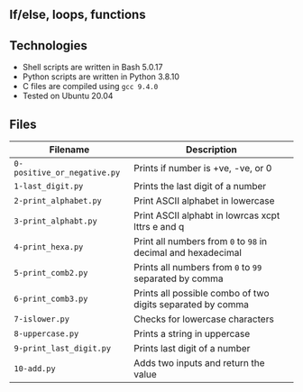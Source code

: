 ## If/else, loops, functions


## Technologies
* Shell scripts are written in Bash 5.0.17 
* Python scripts are written in Python 3.8.10
* C files are compiled using `gcc 9.4.0` 
* Tested on Ubuntu 20.04

## Files
| Filename | Description |
| -------- | ----------- |
| `0-positive_or_negative.py` | Prints if number is +ve, -ve, or 0 |
| `1-last_digit.py` | Prints the last digit of a number |
| `2-print_alphabet.py` | Print ASCII alphabet in lowercase |
| `3-print_alphabt.py` | Print ASCII alphabt in lowrcas xcpt lttrs e and q |
| `4-print_hexa.py` | Print all numbers from `0` to `98` in decimal and hexadecimal |
| `5-print_comb2.py` | Prints all numbers from `0` to `99` separated by comma |
| `6-print_comb3.py` | Prints all possible combo of two digits separated by comma |
| `7-islower.py` | Checks for lowercase characters |
| `8-uppercase.py` | Prints a string in uppercase |
| `9-print_last_digit.py` | Prints last digit of a number |
| `10-add.py` | Adds two inputs and return the value |
